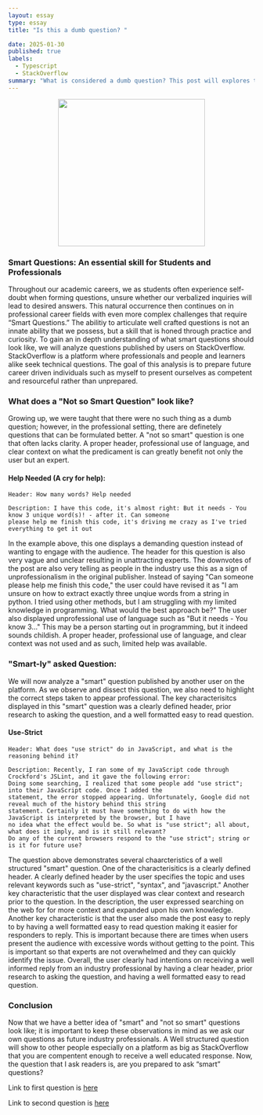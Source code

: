 ```yaml
---
layout: essay
type: essay
title: "Is this a dumb question? "

date: 2025-01-30
published: true
labels:
  - Typescript
  - StackOverflow
summary: "What is considered a dumb question? This post will explores the key characteristics of well-formed intellectual questions through real world examples."
---
```


<div style="display: flex; justify-content: center; align-items: center;">
    <img class="img-fluid" src="https://www.massachusettspta.org/wp-content/uploads/2019/09/questions-medium-1366x750.jpg" 
         width="300px" height="auto">
</div>



### Smart Questions: An essential skill for Students and Professionals
Throughout our academic careers, we as students often experience self-doubt when forming questions, unsure whether our verbalized inquiries will lead to desired answers. This natural occurrence then continues on in professional career fields with even more complex challenges that require “Smart Questions.” The abilitiy to articulate well crafted questions is not an innate ability that we possess, but a skill that is honed through practice and curiosity. To gain an in depth understanding of what smart questions should look like, we will analyze questions published by users on StackOverflow. StackOverflow is a platform where professionals and people and learners alike seek technical questions. The goal of this analysis is to prepare future career driven individuals such as myself to present ourselves as competent and resourceful rather than unprepared. 

### What does a "Not so Smart Question" look like?
Growing up, we were taught that there were no such thing as a dumb question; however, in the professional setting, there are definetely questions that can be formulated better. A "not so smart" question is one that often lacks clarity. A proper header, professional use of language, and clear context on what the predicament is can greatly benefit not only the user but an expert.

#### Help Needed (A cry for help):

```
Header: How many words? Help needed
 
Description: I have this code, it's almost right: But it needs - You know 3 unique word(s)! - after it. Can someone
please help me finish this code, it's driving me crazy as I've tried everything to get it out
```

In the example above, this one displays a demanding question instead of wanting to engage with the audience. The header for this question is also very vague and unclear resulting in unattracting experts. The downvotes of the post are also very telling as people in the industry use this as a sign of unprofessionalism in the original publisher. Instead of saying "Can someone please help me finish this code," the user could have revised it as "I am unsure on how to extract exactly three unqiue words from a string in python. I tried using other methods, but I am struggling with my limited knowledge in programming. What would the best approach be?" The user also displayed unprofessional use of language such as "But it needs - You know 3..." This may be a person starting out in programming, but it indeed sounds childish. A proper header, professional use of language, and clear context was not used and as such, limited help was available.

### "Smart-ly" asked Question:
We will now analyze a "smart" question published by another user on the platform. As we observe and dissect this question, we also need to highlight the correct steps taken to appear professional. The key characterisitcs displayed in this "smart" question was a clearly defined header, prior research to asking the question, and a well formatted easy to read question.

####  Use-Strict

```
Header: What does "use strict" do in JavaScript, and what is the reasoning behind it? 

Description: Recently, I ran some of my JavaScript code through Crockford's JSLint, and it gave the following error:
Doing some searching, I realized that some people add "use strict"; into their JavaScript code. Once I added the
statement, the error stopped appearing. Unfortunately, Google did not reveal much of the history behind this string
statement. Certainly it must have something to do with how the JavaScript is interpreted by the browser, but I have
no idea what the effect would be. So what is "use strict"; all about, what does it imply, and is it still relevant?
Do any of the current browsers respond to the "use strict"; string or is it for future use?
```

The question above demonstrates several chaarcteristics of a well structured "smart" question. One of the characterisitics is a clearly defined header. A clearly defined header by the user specifies the topic and uses relevant keywords such as "use-strict", "syntax", and "javascript." Another key characteristic that the user displayed was clear context and research prior to the question. In the description, the user expressed searching on the web for for more context and expanded upon his own knowledge. Another key characteristic is that the user also made the post easy to reply to by having a well formatted easy to read question making it easier for responders to reply. This is important because there are times when users present the audience with excessive words without getting to the point. This is important so that experts are not overwhelmed and they can quickly identify the issue. Overall, the user clearly had intentions on receiving a well informed reply from an industry professional by having a clear header, prior research to asking the question, and having a well formatted easy to read question.

### Conclusion
Now that we have a better idea of "smart" and "not so smart" questions look like; it is important to keep these observations in mind as we ask our own questions as future industry professionals. A Well structured question will show to other people especially on a platform as big as StackOverflow that you are compentent enough to receive a well educated response. Now, the question that I ask readers is, are you prepared to ask “smart” questions?

Link to first question is [here](https://stackoverflow.com/questions/34326288/how-many-words-help-needed)

Link to second question is [here](https://stackoverflow.com/questions/1335851/what-does-use-strict-do-in-javascript-and-what-is-the-reasoning-behind-it/1335881#1335881)
